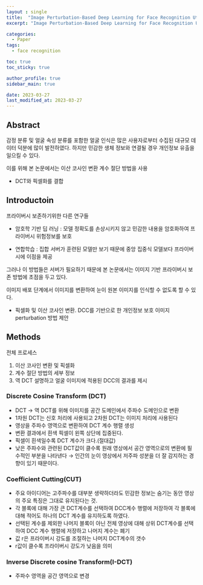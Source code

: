 ```yaml
---
layout : single
title:  "Image Perturbation-Based Deep Learning for Face Recognition Utilizing Discrete Cosine Transform"
excerpt: "Image Perturbation-Based Deep Learning for Face Recognition Utilizing Discrete Cosine Transform 논문 정리"

categories:
  - Paper
tags:
  - face recognition

toc: true
toc_sticky: true

author_profile: true
sidebar_main: true

date: 2023-03-27
last_modified_at: 2023-03-27
---
```


## Abstract

감정 분류 및 얼굴 속성 분류를 포함한 얼굴 인식은 많은 사용자로부터 수집된 대규모 데이터 덕분에 많이 발전하였다. 하지만 민감한 생체 정보와 연결될 경우 개인정보 유출을 일으킬 수 있다.

이를 위해 본 논문에서는 이산 코사인 변환 계수 절단 방법을 사용

- DCT와 픽셀화를 결합

  

## Introductoin

프라이버시 보존하기위한 다른 연구들 

- 암호학 기반 딥 러닝 : 모델 정확도를 손상시키지 않고 민감한 내용을 암호화하여 프라이버시 위험정보를 보호

- 연합학습 : 집합 서버가 훈련된 모델만 보기 때문에 중앙 집중식 모델보다 프라이버시에 이점을 제공

  

그러나 이 방법들은 서버가 필요하기 때문에 본 논문에서는 이미지 기반 프라이버시 보존 방법에 초점을 두고 있다.

이미지 배포 단계에서 이미지를 변환하여 눈이 원본 이미지를 인식할 수 없도록 할 수 있다.

  

- 픽셀화 및 이산 코사인 변환. DCC를 기반으로 한 개인정보 보호 이미지 perturbation 방법 제안

  

## Methods

전체 프로세스

1. 이산 코사인 변환 및 픽셀화
2. 계수 절단 방법의 세부 정보
3. 역 DCT 설명하고 얼굴 이미지에 적용된 DCC의 결과를 제시

  

### Discrete Cosine Transform (DCT)

- DCT → 역 DCT를 위해 이미지를 공간 도메인에서 주파수 도메인으로 변환
- 1차원 DCT는 신호 처리에 사용되고 2차원 DCT는 이미지 처리에 사용된다
- 영상을 주파수 영역으로 변환하여 DCT 계수 행렬 생성
- 변환 결과에서 흰색 픽셀이 왼쪽 상단에 집중된다.
- 픽셀이 흰색일수록 DCT 계수가 크다.(절대값)
- 낮은 주파수와 관련된 DCT값이 클수록 원래 영상에서 공간 영역으로의 변환에 필수적인 부분을 나타낸다 → 인간의 눈이 영상에서 저주파 성분을 더 잘 감지하는 경향이 있기 때문이다.

  

### Coefficient Cutting(CUT)

- 주요 아이디어는 고주파수를 대부분 생략하더라도 민감한 정보는 숨기는 동안 영상의 주요 특징은 그대로 유지된다는 것.
- 각 블록에 대해 가장 큰 DCT계수를 선택하여 DCC계수 행렬에 저장하여 각 블록에 대해 적어도 하나의 DCT 계수를 유지하도록 하였다.
- 선택된 계수를 제외한 나머지 블록이 아닌 전체 영상에 대해 상위 DCT계수를 선택하여 DCC 계수 행렬에 저장하고 나머지 계수는 폐기
- 값 r은 프라이버시 강도를 조절하는 나머지 DCT계수의 갯수
- r값이 클수록 프라이버시 강도가 낮음을 의미

  

### Inverse Discrete cosine Transform(I-DCT)

- 주파수 영역을 공간 영역으로 변경